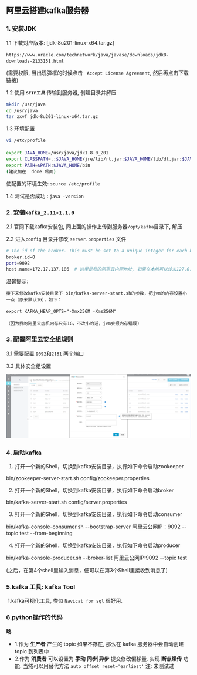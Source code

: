 ## 阿里云搭建kafka服务器

### 1. 安装JDK

1.1 下载对应版本:  [jdk-8u201-linux-x64.tar.gz]

`https://www.oracle.com/technetwork/java/javase/downloads/jdk8-downloads-2133151.html`

 (需要权限, 当出现弹框的时候点击 ` Accept License Agreement`, 然后再点击下载链接)

1.2 使用 **`SFTP工具`** 传输到服务器, 创建目录并解压

```bash
mkdir /usr/java
cd /usr/java
tar zxvf jdk-8u201-linux-x64.tar.gz
```

1.3 环境配置

```bash
vi /etc/profile

export JAVA_HOME=/usr/java/jdk1.8.0_201
export CLASSPATH=.:$JAVA_HOME/jre/lib/rt.jar:$JAVA_HOME/lib/dt.jar:$JAVA_HOME/lib/tools.jar 
export PATH=$PATH:$JAVA_HOME/bin
(建议加在  done 后面)
```

使配置的环境生效: `source /etc/profile`

1.4 测试是否成功 :  `java -version`

### 2. 安装`kafka_2.11-1.1.0`

2.1 官网下载kafka安装包, 同上面的操作上传到服务器`/opt/kafka`目录下, 解压

2.2 进入`config` 目录并修改 `server.properties` 文件

```sh
# The id of the broker. This must be set to a unique integer for each broker.
broker.id=0
port=9092
host.name=172.17.137.186  # 这里是我的阿里云内网地址, 如果在本地可以设未127.0.0.1
```

温馨提示:

```
接下来修改kafka安装目录下 bin/kafka-server-start.sh的参数，把jvm的内存设置小一点（原来默认1G），如下：

export KAFKA_HEAP_OPTS="-Xmx256M -Xms256M"

（因为我的阿里云虚机内存只有1G，不改小的话，jvm会报内存错误)
```

### 3. 配置阿里云安全组规则

3.1 需要配置 `9092`和`2181` 两个端口

3.2 具体安全组设置

![安全组设置](./img_note/阿里云配置kafka出入站规则.png)

### 4. 启动kafka

1. 打开一个新的Shell，切换到kafka安装目录，执行如下命令启动zookeeper

bin/zookeeper-server-start.sh config/zookeeper.properties

2. 打开一个新的Shell，切换到kafka安装目录，执行如下命令启动broker

bin/kafka-server-start.sh config/server.properties

3. 打开一个新的Shell，切换到kafka安装目录，执行如下命令启动consumer

bin/kafka-console-consumer.sh --bootstrap-server  阿里云公网IP：9092  --topic test  --from-beginning

4. 打开一个新的Shell，切换到kafka安装目录，执行如下命令启动producer

bin/kafka-console-producer.sh --broker-list 阿里云公网IP:9092  --topic test

(之后，在第4个shell里输入消息，便可以在第3个Shell里接收到消息了)

### 5.kafka 工具: kafka Tool

​	1.kafka可视化工具, 类似 `Navicat for sql` 很好用. 

### 6.python操作的代码

**略**

- 1.作为 **生产者** 产生的 topic 如果不存在, 那么在 kafka 服务器中会自动创建 topic 到列表中
- 2.作为 **消费者** 可以设置为 **手动** **同步|异步** 提交修改偏移量. 实现 **断点续传** 功能. 当然可以用替代方法 `auto_offset_reset='earliest'`   注: 未测试过



### 